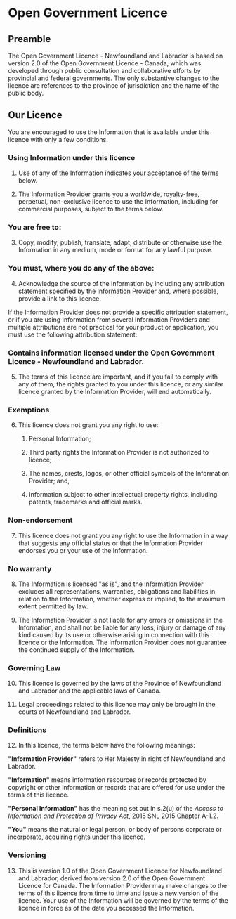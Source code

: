 # Open Government Licence

## Preamble

The Open Government Licence - Newfoundland and Labrador is based on version 2.0 of the Open Government Licence - Canada, which was developed through public consultation and collaborative efforts by provincial and federal governments. The only substantive changes to the licence are references to the province of jurisdiction and the name of the public body.

## Our Licence

You are encouraged to use the Information that is available under this licence with only a few conditions.

### Using Information under this licence

1. Use of any of the Information indicates your acceptance of the terms below.

2. The Information Provider grants you a worldwide, royalty-free, perpetual, non-exclusive licence to use the Information, including for commercial purposes, subject to the terms below.

### You are free to:

3. Copy, modify, publish, translate, adapt, distribute or otherwise use the Information in any medium, mode or format for any lawful purpose.

### You must, where you do any of the above:

4. Acknowledge the source of the Information by including any attribution statement specified by the Information Provider and, where possible, provide a link to this licence.

If the Information Provider does not provide a specific attribution statement, or if you are using Information from several Information Providers and multiple attributions are not practical for your product or application, you must use the following attribution statement:

### Contains information licensed under the Open Government Licence - Newfoundland and Labrador.

5. The terms of this licence are important, and if you fail to comply with any of them, the rights granted to you under this licence, or any similar licence granted by the Information Provider, will end automatically.

### Exemptions

6. This licence does not grant you any right to use:

    1. Personal Information;

    2. Third party rights the Information Provider is not authorized to licence;

    3. The names, crests, logos, or other official symbols of the Information Provider; and,

    4. Information subject to other intellectual property rights, including patents, trademarks and official marks.

### Non-endorsement

7. This licence does not grant you any right to use the Information in a way that suggests any official status or that the Information Provider endorses you or your use of the Information.

### No warranty

8. The Information is licensed "as is", and the Information Provider excludes all representations, warranties, obligations and liabilities in relation to the Information, whether express or implied, to the maximum extent permitted by law.

9. The Information Provider is not liable for any errors or omissions in the Information, and shall not be liable for any loss, injury or damage of any kind caused by its use or otherwise arising in connection with this licence or the Information. The Information Provider does not guarantee the continued supply of the Information.

### Governing Law

10. This licence is governed by the laws of the Province of Newfoundland and Labrador and the applicable laws of Canada.

11. Legal proceedings related to this licence may only be brought in the courts of Newfoundland and Labrador.

### Definitions

12. In this licence, the terms below have the following meanings:

**"Information Provider"** refers to Her Majesty in right of Newfoundland and Labrador.

**"Information"** means information resources or records protected by copyright or other information or records that are offered for use under the terms of this licence.

**"Personal Information"** has the meaning set out in s.2(u) of the *Access to Information and Protection of Privacy Act*, 2015 SNL 2015 Chapter A-1.2.

**"You"** means the natural or legal person, or body of persons corporate or incorporate, acquiring rights under this licence.

### Versioning

13. This is version 1.0 of the Open Government Licence for Newfoundland and Labrador, derived from version 2.0 of the Open Government Licence for Canada. The Information Provider may make changes to the terms of this licence from time to time and issue a new version of the licence. Your use of the Information will be governed by the terms of the licence in force as of the date you accessed the Information.
